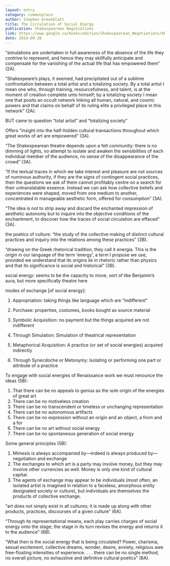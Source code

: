 ```yaml
---
layout: entry
category: commonplace
author: Stephen Greenblatt
title: The Circulation of Social Energy
publication: Shakespearean Negotiations
link: https://www.google.ca/books/edition/Shakespearean_Negotiations/866eoQY-tXIC
date: 2014-09-28
---
```


“simulations are undertaken in full awareness of the absence of the life they contrive to represent, and hence they may skillfully anticipate and compensate for the vanishing of the actual life that has empowered them” (2A). 

“Shakespeare’s plays, it seemed, had precipitated out of a sublime confrontation between a total artist and a totalizing society. By a total artist I mean one who, through training, resourcefulness, and talent, is at the moment of creation complete unto himself; by a totalizing society I mean one that posits an occult network linking all human, natural, and cosmic powers and that claims on behalf of its ruling elite a privileged place in this network” (2A).

BUT came to question “total artist” and “totalizing society”

Offers “insight into the half-hidden cultural transactions throughout which great works of art are empowered” (3A).

“The Shakespearean theatre depends upon a felt community: there is no dimming of lights, no attempt to isolate and awaken the sensibilities of each individual member of the audience, no sense of the disappearance of the crowd” (3A).

“If the textual traces in which we take interest and pleasure are not sources of numinous authority, if they are the signs of contingent social practices, then the questions we ask of them cannot profitably centre on a search for their untranslatable essence. Instead we can ask how collective beliefs and experiences were shaped, moved from one medium to another, concentrated in manageable aesthetic form, offered for consumption” (3A).

“The idea is not to strip away and discard the enchanted impression of aesthetic autonomy but to inquire into the objective conditions of the enchantment, to discover how the traces of social circulation are effaced” (3A).

the poetics of culture: “the study of the collective making of distinct cultural practices and inquiry into the relations among these practices” (3B).

“drawing on the Greek rhetorical tradition, they call it energia. This is the origin in our language of the term ‘energy’, a term I propose we use, provided we understand that its origins lie in rhetoric rather than physics and that its significance is social and historical” (3B).

social energy: seems to be the capacity to move, sort of like Benjamin’s aura, but more specifically theatre here

modes of exchange [of social energy]: 

1. Appropriation: taking things like language which are “indifferent"
2. Purchase: properties, costumes, books bought as source material
3. Symbolic Acquisition: no payment but the things acquired are not indifferent 

1. Through Simulation: Simulation of theatrical representation
2. Metaphorical Acquisition: A practice (or set of social energies) acquired indirectly
3. Through Synecdoche or Metonymy: Isolating or performing one part or attribute of a practice

To engage with social energies of Renaissance work we must renounce the ideas (5B):

1. That there can be no appeals to genius as the sole origin of the energies of great art
2. There can be no motiveless creation
3. There can be no transcendent or timeless or unchanging representation
4. There can be no autonomous artifacts
5. There can be no expression without an origin and an object, a from and a for
6. There can be no art without social energy
7. There can be no spontaneous generation of social energy

Some general principles (5B):

1. Mimesis is always accompanied by—indeed is always produced by—negotiation and exchange
2. The exchanges to which art is a party may involve money, but they may involve other currencies as well. Money is only one kind of cultural capital.
3. The agents of exchange may appear to be individuals (most often, an isolated artist is imagined in relation to a faceless, amorphous entity designated society or culture), but individuals are themselves the products of collective exchange.

“art does not simply exist in all cultures; it is made up along with other products, practices, discourses of a given culture” (6A).

“Through its representational means, each play carries charges of social energy onto the stage; the stage in its turn revises the energy and returns it to the audience” (6B).

“What then is the social energy that is being circulated? Power, charisma, sexual excitement, collective dreams, wonder, desire, anxiety, religious awe free-floating intensities of experience. . . . there can be no single method, no overall picture, no exhaustive and definitive cultural poetics” (8A).